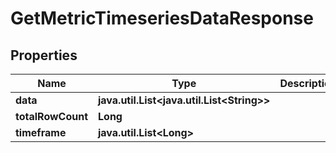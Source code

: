 

# GetMetricTimeseriesDataResponse

## Properties

Name | Type | Description | Notes
------------ | ------------- | ------------- | -------------
**data** | **java.util.List&lt;java.util.List&lt;String&gt;&gt;** |  |  [optional]
**totalRowCount** | **Long** |  |  [optional]
**timeframe** | **java.util.List&lt;Long&gt;** |  |  [optional]



